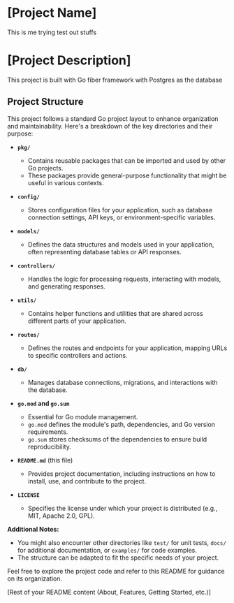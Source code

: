 # [Project Name]
This is me trying test out stuffs


# [Project Description]
This project is built with Go fiber framework with Postgres as the database

## Project Structure

This project follows a standard Go project layout to enhance organization and maintainability. Here's a breakdown of the key directories and their purpose:



* **`pkg/`**
    * Contains reusable packages that can be imported and used by other Go projects.
    * These packages provide general-purpose functionality that might be useful in various contexts.

* **`config/`**
    * Stores configuration files for your application, such as database connection settings, API keys, or environment-specific variables.

* **`models/`**
    * Defines the data structures and models used in your application, often representing database tables or API responses.

* **`controllers/`**
    * Handles the logic for processing requests, interacting with models, and generating responses.

* **`utils/`**
    * Contains helper functions and utilities that are shared across different parts of your application.

* **`routes/`**
    * Defines the routes and endpoints for your application, mapping URLs to specific controllers and actions.

* **`db/`**
    * Manages database connections, migrations, and interactions with the database.

* **`go.mod` and `go.sum`**
    * Essential for Go module management.
    * `go.mod` defines the module's path, dependencies, and Go version requirements.
    * `go.sum` stores checksums of the dependencies to ensure build reproducibility.

* **`README.md`** (this file)
    * Provides project documentation, including instructions on how to install, use, and contribute to the project.

* **`LICENSE`**
    * Specifies the license under which your project is distributed (e.g., MIT, Apache 2.0, GPL).

**Additional Notes:**

* You might also encounter other directories like `test/` for unit tests, `docs/` for additional documentation, or `examples/` for code examples.
* The structure can be adapted to fit the specific needs of your project.

Feel free to explore the project code and refer to this README for guidance on its organization.

[Rest of your README content (About, Features, Getting Started, etc.)]